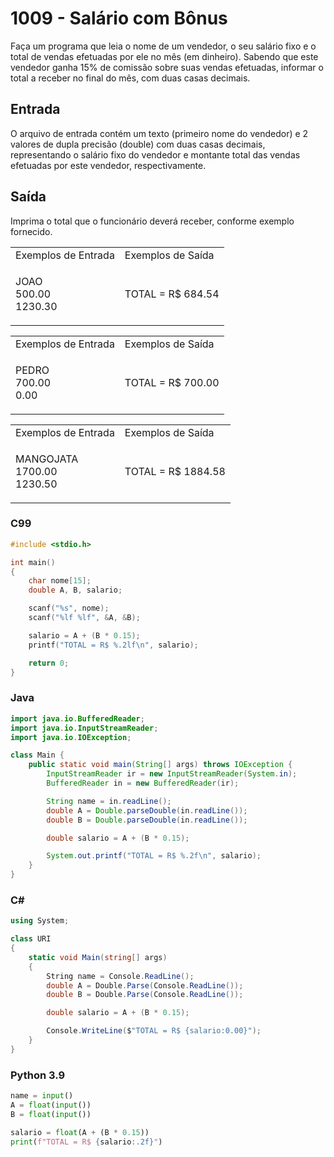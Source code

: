 <html>
<body style="padding: 10px 0px;">
    <div class="header">
        <h1>1009 - Salário com Bônus</h1>
        <div class="problem">
            <div class="description">
                <p>
                    Faça um programa que leia o nome de um vendedor, o seu salário fixo e o total de vendas efetuadas
                    por
                    ele no mês (em dinheiro). Sabendo que este vendedor ganha 15% de comissão sobre suas vendas
                    efetuadas,
                    informar o total a receber no final do mês, com duas casas decimais.</p>
            </div>
            <h2>Entrada</h2>
            <div class="input">
                <p>
                    O arquivo de entrada contém um texto (primeiro nome do vendedor) e 2 valores de dupla precisão
                    (double)
                    com duas casas decimais, representando o salário fixo do vendedor e montante total das vendas
                    efetuadas
                    por este vendedor, respectivamente.</p>
            </div>
            <h2>Saída</h2>
            <div class="output">
                <p>
                    Imprima o total que o funcionário deverá receber, conforme exemplo fornecido.</p>
            </div>
            <div class="both"></div>
            <table>
                <tbody>
                    <tr>
                        <td>Exemplos de Entrada</td>
                        <td>Exemplos de Saída</td>
                    </tr>
                    <tr>
                        <td class="division">
                            <p>
                                JOAO<br>
                                500.00<br>
                                1230.30</p>
                            </p>
                        </td>
                        <td>
                            <p>
                                TOTAL = R$ 684.54</p>
                            </p>
                        </td>
                    </tr>
                </tbody>
            </table>
            <table>
                <tbody>
                    <tr>
                        <td>Exemplos de Entrada</td>
                        <td>Exemplos de Saída</td>
                    </tr>
                    <tr>
                        <td class="division">
                            <p>
                                PEDRO<br>
                                700.00<br>
                                0.00</p>
                            </p>
                        </td>
                        <td>
                            <p>
                                TOTAL = R$ 700.00</p>
                            </p>
                        </td>
                    </tr>
                </tbody>
            </table>
            <table>
                <tbody>
                    <tr>
                        <td>Exemplos de Entrada</td>
                        <td>Exemplos de Saída</td>
                    </tr>
                    <tr>
                        <td class="division">
                            <p>
                                MANGOJATA<br>
                                1700.00<br>
                                1230.50</p>
                            </p>
                        </td>
                        <td>
                            <p>
                                TOTAL = R$ 1884.58</p>
                            </p>
                        </td>
                    </tr>
                </tbody>
            </table>
        </div>
    </div>
</body>
</html>

### C99

```c
#include <stdio.h>

int main()
{
    char nome[15];
    double A, B, salario;

    scanf("%s", nome);
    scanf("%lf %lf", &A, &B);

    salario = A + (B * 0.15);
    printf("TOTAL = R$ %.2lf\n", salario);

    return 0;
}
```

### Java

```java
import java.io.BufferedReader;
import java.io.InputStreamReader;
import java.io.IOException;

class Main {
    public static void main(String[] args) throws IOException {
        InputStreamReader ir = new InputStreamReader(System.in);
        BufferedReader in = new BufferedReader(ir);

        String name = in.readLine();
        double A = Double.parseDouble(in.readLine());
        double B = Double.parseDouble(in.readLine());

        double salario = A + (B * 0.15);

        System.out.printf("TOTAL = R$ %.2f\n", salario);
    }
}
```

### C#

```cs
using System;

class URI
{
    static void Main(string[] args)
    {
        String name = Console.ReadLine();
        double A = Double.Parse(Console.ReadLine());
        double B = Double.Parse(Console.ReadLine());

        double salario = A + (B * 0.15);

        Console.WriteLine($"TOTAL = R$ {salario:0.00}");
    }
}
```

### Python 3.9

```python
name = input()
A = float(input())
B = float(input())

salario = float(A + (B * 0.15))
print(f"TOTAL = R$ {salario:.2f}")
```
